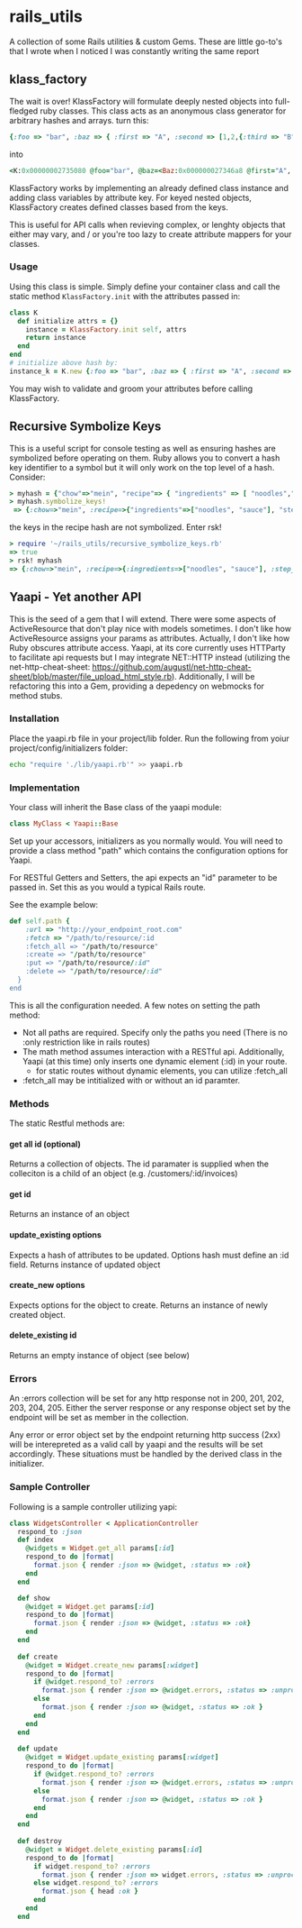 rails_utils
================
A collection of some Rails utilities & custom Gems. These are little go-to's that I wrote when I noticed I was constantly writing the same report 
## klass_factory
The wait is over! KlassFactory will formulate deeply nested objects into full-fledged ruby classes. This class acts as an anonymous class generator for arbitrary hashes and arrays. 
turn this:
```ruby
{:foo => "bar", :baz => { :first => "A", :second => [1,2,{:third => "B"}]}}
``` 
into
```ruby
<K:0x00000002735080 @foo="bar", @baz=<Baz:0x000000027346a8 @first="A", @second=[1, 2, <Second:0x00000002733500 @third="B">]>> 
```
KlassFactory works by implementing an already defined class instance and adding class variables by attribute key. For keyed nested objects, KlassFactory creates defined classes based from the keys. 

This is useful for API calls when revieving complex, or lenghty objects that either may vary, and / or you're too lazy to create attribute mappers for your classes.

### Usage
Using this class is simple. Simply define your container class and call the static method `KlassFactory.init` with the attributes passed in:
```ruby
class K
  def initialize attrs = {}
    instance = KlassFactory.init self, attrs
    return instance
  end
end
# initialize above hash by:
instance_k = K.new {:foo => "bar", :baz => { :first => "A", :second => [1,2,{:third => "B"}]}}
```

You may wish to validate and groom your attributes before calling KlassFactory. 

## Recursive Symbolize Keys
This is a useful script for console testing as well as ensuring hashes are symbolized before operating on them. Ruby allows you to convert a hash key identifier to a symbol but it will only work on the top level of a hash. Consider:
```ruby
> myhash = {"chow"=>"mein", "recipe"=> { "ingredients" => [ "noodles","sauce"], "step_one" => "get noodles" } }
> myhash.symbolize_keys!
 => {:chow=>"mein", :recipe=>{"ingredients"=>["noodles", "sauce"], "step_one"=>"get noodles"}}
 ```
 the keys in the recipe hash are not symbolized.
 Enter rsk!
 ```ruby
 > require '~/rails_utils/recursive_symbolize_keys.rb'
 => true 
> rsk! myhash
 => {:chow=>"mein", :recipe=>{:ingredients=>["noodles", "sauce"], :step_one=>"get noodles"}} 
  ```

## Yaapi - Yet another API 
This is the seed of a gem that I will extend. There were some aspects of ActiveResource that don't play nice with models sometimes. I don't like how ActiveResource assigns your params as attributes. Actually, I don't like how Ruby obscures attribute access. 
Yaapi, at its core currently uses HTTParty to facilitate api requests but I may integrate NET::HTTP instead (utilizing the net-http-cheat-sheet: https://github.com/augustl/net-http-cheat-sheet/blob/master/file_upload_html_style.rb).
Additionally, I will be refactoring this into a Gem, providing a depedency on webmocks for method stubs.

### Installation
Place the yaapi.rb file in your project/lib folder. 
Run the following from yoiur project/config/initializers folder:
```bash
echo "require './lib/yaapi.rb'" >> yaapi.rb
```

### Implementation
Your class will inherit the Base class of the yaapi module:
```ruby
class MyClass < Yaapi::Base
```
Set up your accessors, initializers as you normally would. 
You will need to provide a class method "path" which contains the configuration options for Yaapi.

For RESTful Getters and Setters, the api expects an "id" parameter to be passed in. Set this as you would a typical Rails route.

See the example below:
```ruby
def self.path {
    :url => "http://your_endpoint_root.com"
    :fetch => "/path/to/resource/:id
    :fetch_all => "/path/to/resource"
    :create => "/path/to/resource" 
    :put => "/path/to/resource/:id"
    :delete => "/path/to/resource/:id"
  }
end
```
This is all the configuration needed. A few notes on setting the path method:

* Not all paths are required. Specify only the paths you need (There is no :only restriction like in rails routes)
* The math method assumes interaction with a RESTful api. Additionally, Yaapi (at this time) only inserts one dynamic element (:id) in your route.
  * for static routes without dynamic elements, you can utilize :fetch_all
* :fetch_all may be intitialized with or without an id paramter.

### Methods
The static Restful methods are:

#### get all id (optional) 
Returns a collection of objects. The id paramater is supplied when the colleciton is a child of an object (e.g. /customers/:id/invoices)

#### get id
Returns an instance of an object

#### update_existing options
Expects a hash of attributes to be updated. Options hash must define an :id field. Returns instance of updated object

#### create_new options
Expects options for  the object to create. Returns an instance of newly created object.

#### delete_existing id
Returns an empty instance of object (see below)

### Errors
An :errors collection will be set for any http response not in 200, 201, 202, 203, 204, 205. Either the server response or any response object set by the endpoint will be set as member in the collection.

Any error or error object set by the endpoint returning http success (2xx) will be interepreted as a valid call by yaapi and the results will be set accordingly.
These situations must be handled by the derived class in the initializer.

### Sample Controller

Following is a sample controller utilizing yapi:

```ruby
class WidgetsController < ApplicationController
  respond_to :json
  def index
    @widgets = Widget.get_all params[:id] 
    respond_to do |format| 
      format.json { render :json => @widget, :status => :ok}
    end
  end

  def show
    @widget = Widget.get params[:id]
    respond_to do |format|
      format.json { render :json => @widget, :status => :ok}
    end
  end
  
  def create
    @widget = Widget.create_new params[:widget]
    respond_to do |format|
      if @widget.respond_to? :errors
        format.json { render :json => @widget.errors, :status => :unprocessable_entity }
      else
        format.json { render :json => @widget, :status => :ok }
      end
    end
  end
  
  def update
    @widget = Widget.update_existing params[:widget]
    respond_to do |format|
      if @widget.respond_to? :errors
        format.json { render :json => @widget.errors, :status => :unprocessable_entity }
      else
        format.json { render :json => @widget, :status => :ok }
      end
    end
  end
  
  def destroy
    @widget = Widget.delete_existing params[:id]
    respond_to do |format|
      if widget.respond_to? :errors
        format.json { render :json => widget.errors, :status => :unprocessable_entity }
      else widget.respond_to? :errors
        format.json { head :ok }
      end
    end
  end
```



